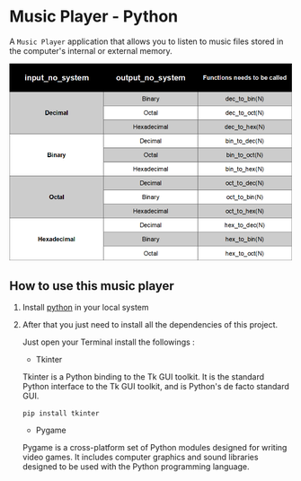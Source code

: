 # Music Player - Python

A `Music Player` application that allows you to listen to music files stored in the computer's internal or external memory.

![Table Image](https://raw.githubusercontent.com/ritwickrajmakhal/ScreenShots-for-number-system-using-js/master/sc6.png)

## How to use this music player

1. Install <a href="https://en.wikipedia.org/wiki/Python_(programming_language)">python</a> in your local system
 
2. After that you just need to install all the dependencies of this project.
    
    Just open your Terminal install the followings :
    - Tkinter
    
    Tkinter is a Python binding to the Tk GUI toolkit. It is the standard Python interface to the Tk GUI toolkit, and is Python's de facto standard GUI.
    ```
    pip install tkinter
    ```
    - Pygame

    Pygame is a cross-platform set of Python modules designed for writing video games. It includes computer graphics and sound libraries designed to be used with the Python programming language.
